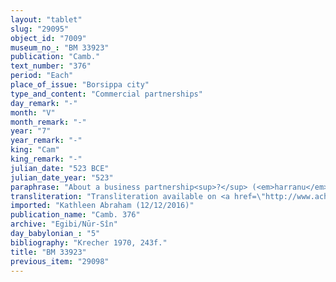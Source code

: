 ```yaml
---
layout: "tablet"
slug: "29095"
object_id: "7009"
museum_no_: "BM 33923"
publication: "Camb."
text_number: "376"
period: "Each"
place_of_issue: "Borsippa city"
type_and_content: "Commercial partnerships"
day_remark: "-"
month: "V"
month_remark: "-"
year: "7"
year_remark: "-"
king: "Cam"
king_remark: "-"
julian_date: "523 BCE"
julian_date_year: "523"
paraphrase: "About a business partnership<sup>?</sup> (<em>harranu</em>). Very fragmentary.<br /> The document is in such a bad state of preservation that the type of transaction recorded in it cannot be determined. It seems to be related to a business partnership. Itti-Marduk-balāṭu/Nab&ucirc;-ahhē-iddin//Egibi, head of the Egibi family is among the protagonists. Names of at least 5 witnesses and the scribe: Itti-Nab&ucirc;-balāṭu/Marduk-&scaron;umu-uṣur<em>//Napp</em><em>ā</em><em>hu</em>. At the very end of the document a short remark mentions dates of Kalbāya which B&ecirc;l-sūp&ecirc;-muhur brought.&nbsp;"
transliteration: "Transliteration available on <a href=\"http://www.achemenet.com/fr/item/?/sources-textuelles/textes-par-langues-et-ecritures/babylonien/archives-egibi/1682089\" target=\"_blank\">Achemenet</a>"
imported: "Kathleen Abraham (12/12/2016)"
publication_name: "Camb. 376"
archive: "Egibi/Nūr-Sîn"
day_babylonian_: "5"
bibliography: "Krecher 1970, 243f."
title: "BM 33923"
previous_item: "29098"
---
```

